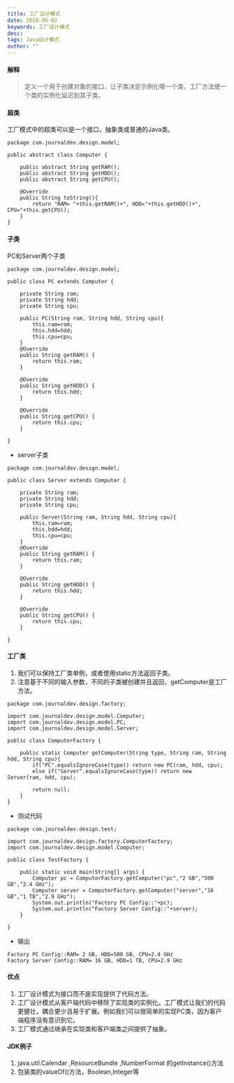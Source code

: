 ```yaml
---
title: 工厂设计模式
date: 2018-05-02
keywords: 工厂设计模式
desc:
tags: Java设计模式
author: ""
---
```



#### 解释

>定义一个用于创建对象的接口，让子类决定示例化哪一个类，工厂方法使一个类的实例化延迟到其子类。

#### 超类

工厂模式中的超类可以是一个接口，抽象类或普通的Java类。

```
package com.journaldev.design.model;

public abstract class Computer {
    
    public abstract String getRAM();
    public abstract String getHDD();
    public abstract String getCPU();
    
    @Override
    public String toString(){
        return "RAM= "+this.getRAM()+", HDD="+this.getHDD()+", CPU="+this.getCPU();
    }
}
```

#### 子类

PC和Server两个子类

```
package com.journaldev.design.model;

public class PC extends Computer {

    private String ram;
    private String hdd;
    private String cpu;
    
    public PC(String ram, String hdd, String cpu){
        this.ram=ram;
        this.hdd=hdd;
        this.cpu=cpu;
    }
    @Override
    public String getRAM() {
        return this.ram;
    }

    @Override
    public String getHDD() {
        return this.hdd;
    }

    @Override
    public String getCPU() {
        return this.cpu;
    }

}
```

* server子类

```
package com.journaldev.design.model;

public class Server extends Computer {

    private String ram;
    private String hdd;
    private String cpu;
    
    public Server(String ram, String hdd, String cpu){
        this.ram=ram;
        this.hdd=hdd;
        this.cpu=cpu;
    }
    @Override
    public String getRAM() {
        return this.ram;
    }

    @Override
    public String getHDD() {
        return this.hdd;
    }

    @Override
    public String getCPU() {
        return this.cpu;
    }

}
```

#### 工厂类

1. 我们可以保持工厂类单例，或者使用static方法返回子类。
2. 注意基于不同的输入参数，不同的子类被创建并且返回，getComputer是工厂方法。

```
package com.journaldev.design.factory;

import com.journaldev.design.model.Computer;
import com.journaldev.design.model.PC;
import com.journaldev.design.model.Server;

public class ComputerFactory {

    public static Computer getComputer(String type, String ram, String hdd, String cpu){
        if("PC".equalsIgnoreCase(type)) return new PC(ram, hdd, cpu);
        else if("Server".equalsIgnoreCase(type)) return new Server(ram, hdd, cpu);
        
        return null;
    }
}
```

* 测试代码

```
package com.journaldev.design.test;

import com.journaldev.design.factory.ComputerFactory;
import com.journaldev.design.model.Computer;

public class TestFactory {

    public static void main(String[] args) {
        Computer pc = ComputerFactory.getComputer("pc","2 GB","500 GB","2.4 GHz");
        Computer server = ComputerFactory.getComputer("server","16 GB","1 TB","2.9 GHz");
        System.out.println("Factory PC Config::"+pc);
        System.out.println("Factory Server Config::"+server);
    }

}
```

* 输出

```
Factory PC Config::RAM= 2 GB, HDD=500 GB, CPU=2.4 GHz
Factory Server Config::RAM= 16 GB, HDD=1 TB, CPU=2.9 GHz
```

#### 优点
1. 工厂设计模式为接口而不是实现提供了代码方法。
2. 工厂设计模式从客户端代码中移除了实现类的实例化。工厂模式让我们的代码更健壮，耦合更少且易于扩展。例如我们可以很简单的实现PC类，因为客户端程序没有意识到它。
3. 工厂模式通过继承在实现类和客户端类之间提供了抽象。

#### JDK例子
1. java.util.Calendar ,ResourceBundle ,NumberFormat 的getInstance()方法
2. 包装类的valueOf()方法，Boolean,Integer等